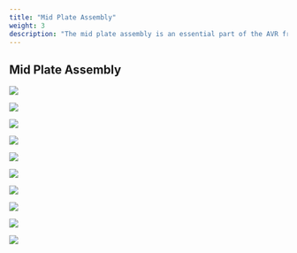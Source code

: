 ```yaml
---
title: "Mid Plate Assembly"
weight: 3
description: "The mid plate assembly is an essential part of the AVR frame. It holds the motor arms, ESCs, and Pixhawk FC."
---
```


## Mid Plate Assembly

![](mid_plate_assembly_1.jpg)

![](mid_plate_assembly_2.jpg)

![](mid_plate_assembly_3.jpg)

![](mid_plate_assembly_4.jpg)

![](mid_plate_assembly_5.jpg)

![](mid_plate_assembly_6.jpg)

![](mid_plate_assembly_7.jpg)

![](mid_plate_assembly_8.jpg)

![](mid_plate_assembly_9.jpg)

![](mid_plate_assembly_10.jpg)
